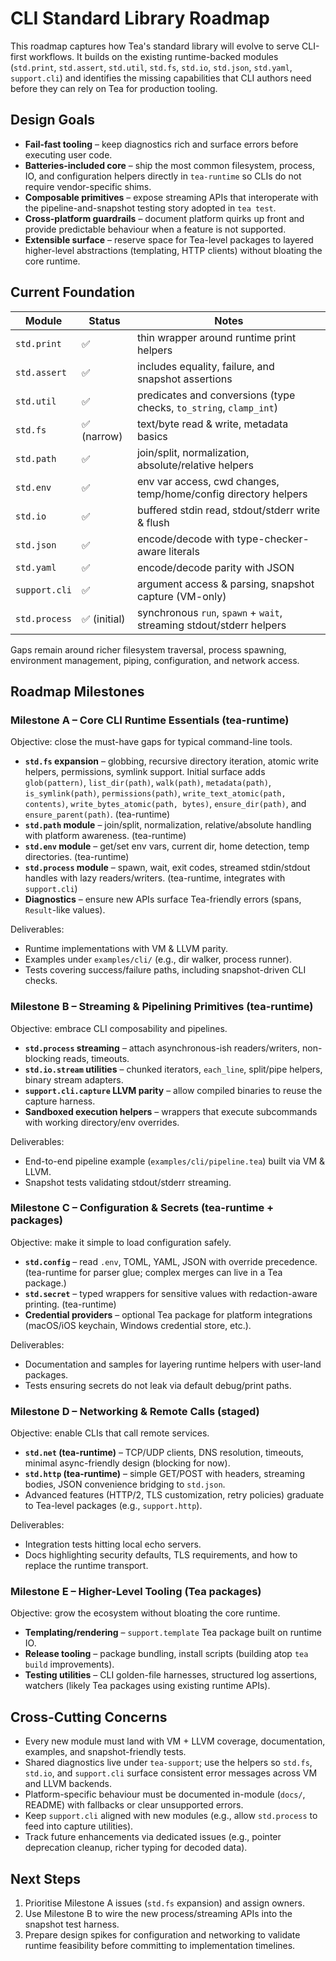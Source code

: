 # CLI Standard Library Roadmap

This roadmap captures how Tea's standard library will evolve to serve CLI-first
workflows. It builds on the existing runtime-backed modules (`std.print`,
`std.assert`, `std.util`, `std.fs`, `std.io`, `std.json`, `std.yaml`,
`support.cli`) and identifies the missing capabilities that CLI authors need
before they can rely on Tea for production tooling.

## Design Goals

- **Fail-fast tooling** – keep diagnostics rich and surface errors before
  executing user code.
- **Batteries-included core** – ship the most common filesystem, process, IO,
  and configuration helpers directly in `tea-runtime` so CLIs do not require
  vendor-specific shims.
- **Composable primitives** – expose streaming APIs that interoperate with the
  pipeline-and-snapshot testing story adopted in `tea test`.
- **Cross-platform guardrails** – document platform quirks up front and provide
  predictable behaviour when a feature is not supported.
- **Extensible surface** – reserve space for Tea-level packages to layered
  higher-level abstractions (templating, HTTP clients) without bloating the core
  runtime.

## Current Foundation

| Module          | Status | Notes |
| --------------- | ------ | ----- |
| `std.print`     | ✅     | thin wrapper around runtime print helpers |
| `std.assert`    | ✅     | includes equality, failure, and snapshot assertions |
| `std.util`      | ✅     | predicates and conversions (type checks, `to_string`, `clamp_int`) |
| `std.fs`        | ✅ (narrow) | text/byte read & write, metadata basics |
| `std.path`      | ✅     | join/split, normalization, absolute/relative helpers |
| `std.env`       | ✅     | env var access, cwd changes, temp/home/config directory helpers |
| `std.io`        | ✅     | buffered stdin read, stdout/stderr write & flush |
| `std.json`      | ✅     | encode/decode with type-checker-aware literals |
| `std.yaml`      | ✅     | encode/decode parity with JSON |
| `support.cli`   | ✅     | argument access & parsing, snapshot capture (VM-only) |
| `std.process`   | ✅ (initial) | synchronous `run`, `spawn` + `wait`, streaming stdout/stderr helpers |

Gaps remain around richer filesystem traversal, process spawning, environment
management, piping, configuration, and network access.

## Roadmap Milestones

### Milestone A – Core CLI Runtime Essentials (tea-runtime)

Objective: close the must-have gaps for typical command-line tools.

- **`std.fs` expansion** – globbing, recursive directory iteration, atomic write
  helpers, permissions, symlink support. Initial surface adds
  `glob(pattern)`, `list_dir(path)`, `walk(path)`, `metadata(path)`,
  `is_symlink(path)`, `permissions(path)`, `write_text_atomic(path, contents)`,
  `write_bytes_atomic(path, bytes)`, `ensure_dir(path)`, and
  `ensure_parent(path)`. (tea-runtime)
- **`std.path` module** – join/split, normalization, relative/absolute handling
  with platform awareness. (tea-runtime)
- **`std.env` module** – get/set env vars, current dir, home detection, temp
  directories. (tea-runtime)
- **`std.process` module** – spawn, wait, exit codes, streamed stdin/stdout
  handles with lazy readers/writers. (tea-runtime, integrates with `support.cli`)
- **Diagnostics** – ensure new APIs surface Tea-friendly errors (spans,
  `Result`-like values).

Deliverables:
- Runtime implementations with VM & LLVM parity.
- Examples under `examples/cli/` (e.g., dir walker, process runner).
- Tests covering success/failure paths, including snapshot-driven CLI checks.

### Milestone B – Streaming & Pipelining Primitives (tea-runtime)

Objective: embrace CLI composability and pipelines.

- **`std.process` streaming** – attach asynchronous-ish readers/writers,
  non-blocking reads, timeouts.
- **`std.io.stream` utilities** – chunked iterators, `each_line`, split/pipe
  helpers, binary stream adapters.
- **`support.cli.capture` LLVM parity** – allow compiled binaries to reuse the
  capture harness.
- **Sandboxed execution helpers** – wrappers that execute subcommands with
  working directory/env overrides.

Deliverables:
- End-to-end pipeline example (`examples/cli/pipeline.tea`) built via VM & LLVM.
- Snapshot tests validating stdout/stderr streaming.

### Milestone C – Configuration & Secrets (tea-runtime + packages)

Objective: make it simple to load configuration safely.

- **`std.config`** – read `.env`, TOML, YAML, JSON with override precedence.
  (tea-runtime for parser glue; complex merges can live in a Tea package.)
- **`std.secret`** – typed wrappers for sensitive values with redaction-aware
  printing. (tea-runtime)
- **Credential providers** – optional Tea package for platform integrations
  (macOS/iOS keychain, Windows credential store, etc.).

Deliverables:
- Documentation and samples for layering runtime helpers with user-land
  packages.
- Tests ensuring secrets do not leak via default debug/print paths.

### Milestone D – Networking & Remote Calls (staged)

Objective: enable CLIs that call remote services.

- **`std.net` (tea-runtime)** – TCP/UDP clients, DNS resolution, timeouts,
  minimal async-friendly design (blocking for now).
- **`std.http` (tea-runtime)** – simple GET/POST with headers, streaming bodies,
  JSON convenience bridging to `std.json`.
- Advanced features (HTTP/2, TLS customization, retry policies) graduate to
  Tea-level packages (e.g., `support.http`).

Deliverables:
- Integration tests hitting local echo servers.
- Docs highlighting security defaults, TLS requirements, and how to replace the
  runtime transport.

### Milestone E – Higher-Level Tooling (Tea packages)

Objective: grow the ecosystem without bloating the core runtime.

- **Templating/rendering** – `support.template` Tea package built on runtime IO.
- **Release tooling** – package bundling, install scripts (building atop
  `tea build` improvements).
- **Testing utilities** – CLI golden-file harnesses, structured log assertions,
  watchers (likely Tea packages using existing runtime APIs).

## Cross-Cutting Concerns

- Every new module must land with VM + LLVM coverage, documentation, examples,
  and snapshot-friendly tests.
- Shared diagnostics live under `tea-support`; use the helpers so `std.fs`,
  `std.io`, and `support.cli` surface consistent error messages across VM and
  LLVM backends.
- Platform-specific behaviour must be documented in-module (`docs/`, README)
  with fallbacks or clear unsupported errors.
- Keep `support.cli` aligned with new modules (e.g., allow `std.process` to feed
  into capture utilities).
- Track future enhancements via dedicated issues (e.g., pointer deprecation
  cleanup, richer typing for decoded data).

## Next Steps

1. Prioritise Milestone A issues (`std.fs` expansion) and assign owners.
2. Use Milestone B to wire the new process/streaming APIs into the snapshot test
   harness.
3. Prepare design spikes for configuration and networking to validate runtime
  feasibility before committing to implementation timelines.
